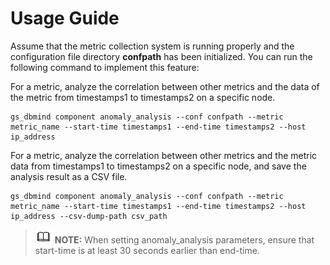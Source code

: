 # Usage Guide<a name="EN-US_TOPIC_0000001364336309"></a>

Assume that the metric collection system is running properly and the configuration file directory **confpath** has been initialized. You can run the following command to implement this feature:


For a metric, analyze the correlation between other metrics and the data of the metric from timestamps1 to timestamps2 on a specific node.

```
gs_dbmind component anomaly_analysis --conf confpath --metric metric_name --start-time timestamps1 --end-time timestamps2 --host ip_address
```

For a metric, analyze the correlation between other metrics and the metric data from timestamps1 to timestamps2 on a specific node, and save the analysis result as a CSV file.

```
gs_dbmind component anomaly_analysis --conf confpath --metric metric_name --start-time timestamps1 --end-time timestamps2 --host ip_address --csv-dump-path csv_path
```




>![](public_sys-resources/icon-note.gif) **NOTE:**
>When setting anomaly_analysis parameters, ensure that start-time is at least 30 seconds earlier than end-time.
